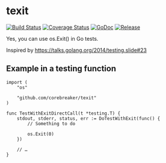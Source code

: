 # texit
[![Build Status](https://travis-ci.org/corebreaker/texit.svg?branch=master)](https://travis-ci.org/corebreaker/texit)
[![Coverage Status](https://coveralls.io/repos/github/corebreaker/texit/badge.svg)](https://coveralls.io/github/corebreaker/texit)
[![GoDoc](https://godoc.org/github.com/corebreaker/texit?status.svg)](https://godoc.org/github.com/corebreaker/texit)
[![Release](https://img.shields.io/github/release/corebreaker/texit.svg?style=plastic)](https://github.com/corebreaker/texit/releases)


Yes, you can use os.Exit() in Go tests.

Inspired by https://talks.golang.org/2014/testing.slide#23

## Example in a testing function

```golang
import (
	"os"

	"github.com/corebreaker/texit"
)

func TestWithExitDirectCall(t *testing.T) {
	stdout, stderr, status, err := DoTestWithExit(func() {
		// Something to do

		os.Exit(0)
	})

	// …
}
```
